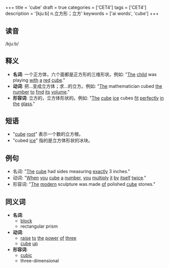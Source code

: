 +++
title = 'cube'
draft = true
categories = ['CET4']
tags = ['CET4']
description = '[kjuːb] n.立方形；立方'
keywords = ['ai words', 'cube']
+++

## 读音
/kjuːb/

## 释义
- **名词**: 一个正方体，六个面都是正方形的三维形状。例如: "[The](/zh/post/the/) [child](/zh/post/child/) was playing [with](/zh/post/with/) [a](/zh/post/a/) [red](/zh/post/red/) [cube](/zh/post/cube/)."
- **动词**: 把...变成立方体；求...的立方。例如: "[The](/zh/post/the/) mathematician cubed [the](/zh/post/the/) [number](/zh/post/number/) [to](/zh/post/to/) [find](/zh/post/find/) [its](/zh/post/its/) [volume](/zh/post/volume/)."
- **形容词**: 立方的，立方体形状的。例如: "[The](/zh/post/the/) [cube](/zh/post/cube/) [ice](/zh/post/ice/) cubes [fit](/zh/post/fit/) [perfectly](/zh/post/perfectly/) [in](/zh/post/in/) [the](/zh/post/the/) [glass](/zh/post/glass/)."

## 短语
- "[cube](/zh/post/cube/) [root](/zh/post/root/)" 表示一个数的立方根。
- "cubed [ice](/zh/post/ice/)" 指的是立方体形状的冰块。

## 例句
- 名词: "[The](/zh/post/the/) [cube](/zh/post/cube/) had sides measuring [exactly](/zh/post/exactly/) 3 inches."
- 动词: "[When](/zh/post/when/) [you](/zh/post/you/) [cube](/zh/post/cube/) [a](/zh/post/a/) [number](/zh/post/number/), [you](/zh/post/you/) [multiply](/zh/post/multiply/) [it](/zh/post/it/) [by](/zh/post/by/) [itself](/zh/post/itself/) [twice](/zh/post/twice/)."
- 形容词: "[The](/zh/post/the/) [modern](/zh/post/modern/) sculpture was made [of](/zh/post/of/) polished [cube](/zh/post/cube/) stones."

## 同义词
- **名词**:
    - [block](/zh/post/block/)
    - rectangular prism
- **动词**:
    - [raise](/zh/post/raise/) [to](/zh/post/to/) [the](/zh/post/the/) [power](/zh/post/power/) [of](/zh/post/of/) [three](/zh/post/three/)
    - [cube](/zh/post/cube/) [up](/zh/post/up/)
- **形容词**:
    - [cubic](/zh/post/cubic/)
    - three-dimensional
